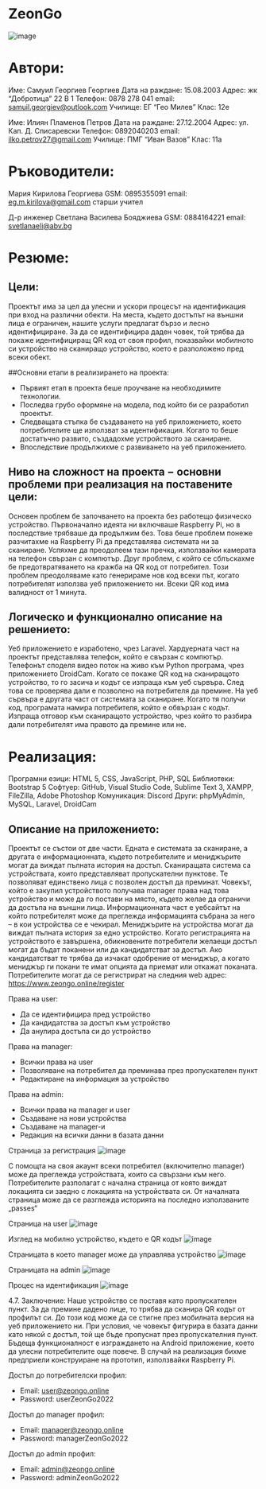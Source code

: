 # ZeonGo
![image](https://user-images.githubusercontent.com/71490066/202901422-2bef459e-1e9e-4d90-be81-9448e335ed9e.png)

# Автори:
Име: Самуил Георгиев Георгиев
Дата на раждане: 15.08.2003
Адрес: жк “Добротица” 22 В 1
Телефон: 0878 278 041
email: samuil.georgiev@outlook.com
Училище: ЕГ “Гео Милев”
Клас: 12е

Име: Илиян Пламенов Петров
Дата на раждане: 27.12.2004
Адрес: ул. Кап. Д. Списаревски
Телефон: 0892040203
email: ilko.petrov27@gmail.com
Училище: ПМГ “Иван Вазов”
Клас: 11а

# Ръководители: 
Мария Кирилова Георгиева
GSM: 0895355091
email: eg.m.kirilova@gmail.com
старши учител

Д-р инженер Светлана Василева Бояджиева
GSM: 0884164221
email: svetlanaeli@abv.bg

# Резюме: 
## Цели:
Проектът има за цел да улесни и ускори процесът на идентификация при вход на различни обекти. На места, където достъпът на външни лица е ограничен, нашите услуги предлагат бързо и лесно идентифициране. 
За да се идентифицира даден човек, той трябва да покаже идентифициращ QR код от своя профил, показвайки мобилното си устройство на сканиращо устройство, което е разположено пред всеки обект. 

##Основни етапи в реализирането на проекта:
- Първият етап в проекта беше проучване на необходимите технологии.
- Последва грубо оформяне на модела, под който би се разработил проектът.
- Следващата стъпка бе създаването на уеб приложението, което потребителите ще използват за идентификация. Когато то беше достатъчно развито, създадохме устройството за сканиране.
- Впоследствие продължихме с развиването на уеб приложението.	

## Ниво на сложност на проекта − основни проблеми при реализация на поставените цели:	
Основен проблем бе започването на проекта без работещо физическо устройство. Първоначално идеята ни включваше Raspberry Pi, но в последствие трябваше да продължим без. Това беше проблем понеже разчитахме на Raspberry Pi да представлява системата ни за сканиране. Успяхме да преодолеем тази пречка, използвайки камерата на телефон свързан с компютър.
Друг проблем, с който се сблъскахме бе предотвратяването на кражба на QR код от потребител. Този проблем преодоляваме като генерираме нов код всеки път, когато потребителят използва уеб приложението ни. Всеки QR код има валидност от 1 минута.

## Логическо и функционално описание на решението: 
Уеб приложението е изработено, чрез Laravel. 
Хардуерната част на проектът представлява телефон, който е свързан с компютър. Телефонът споделя видео поток на живо към Python програма, чрез приложението DroidCam. Когато се покаже QR код на сканиращото устройство,  то го засича и кодът се изпраща към уеб сървъра. След това се проверява дали е позволено на потребителя да премине.
На уеб сървъра е другата част от системата за сканиране. Когато тя получи код, програмата намира потребителя, който е обвързан с кодът.  Изпраща отговор към сканиращото устройство, чрез който то разбира дали потребителят има правото да премине или не. 

# Реализация:
Програмни езици: HTML 5, CSS, JavaScript, PHP, SQL
Библиотеки: Bootstrap 5
Софтуер: GitHub, Visual Studio Code, Sublime Text 3, XAMPP, FileZilla, Adobe Photoshop
Комуникация: Discord
Други: phpMyAdmin, MySQL, Laravel, DroidCam

## Описание на приложението: 
Проектът се състои от две части. Едната е системата за сканиране, а другата е информационната, където потребителите и мениджърите могат да виждат пълната история на достъп.
Сканиращата система са устройствата, които представляват пропускателни пунктове. Те позволяват единствено лица с позволен достъп да преминат. Човекът, който е закупил устройството получава manager права над това устройство и може да го постави на място, където желае да ограничи да достъпа на външни лица.
Информационната част е уебсайтът на който потребителят може да преглежда информацията събрана за него – в кои устройства се е чекирал. Мениджърите на устройства могат да виждат пълната история за едно устройство.
Когато регистрацията на устройството е завършена, обикновените потребители желаещи достъп могат да бъдат поканени или да кандидатстват за достъп. Ако кандидатстват те трябва да изчакат одобрение  от мениджър, а когато мениджър ги покани те имат опцията да приемат или откажат поканата.
Потребителите могат да се регистрират на следния web адрес: https://www.zeongo.online/register

Права на user:
-	Да се идентифицира пред устройство
-	Да кандидатства за достъп към устройство
-	Да анулира достъпа си до устройство

Права на manager:
-	Всички права на user
-	Позволяване на потребител да преминава през пропускателен пункт
-	Редактиране на информация за устройство

Права на admin:
-	Всички права на manager и user
-	Създаване на нови устройства
-	Създаване на manager-и
-	Редакция на всички данни в базата данни

Страница за регистрация
![image](https://user-images.githubusercontent.com/71490066/202901451-19c32490-a2d0-4b81-8e74-167d2254a505.png)

С помощта на своя акаунт всеки потребител (включително manager) може да преглежда устройствата, които са свързани към него. Потребителите разполагат с начална страница от която виждат локацията си заедно с локацията на устройствата си. От началната страница може да се разглежда историята на последно използваните „passes“
 
Страница на user
![image](https://user-images.githubusercontent.com/71490066/202901482-6b540c01-21eb-4858-bd04-caa263dbaefc.png)
 
Изглед на мобилно устройство, където е QR кодът
![image](https://user-images.githubusercontent.com/71490066/202901497-1b6c09d6-4796-4cd1-a039-e721da9a73b3.png)
 
Страницата в което manager може да управлява устройство
![image](https://user-images.githubusercontent.com/71490066/202901509-da6961d4-d837-4bed-81a0-14f0fb0f640e.png)

Страницата на admin
![image](https://user-images.githubusercontent.com/71490066/202901517-e7cd8c1e-1ce2-47d3-99ab-b12c55d2c093.png)
 
Процес на идентификация
![image](https://user-images.githubusercontent.com/71490066/202901523-9b19a476-fd4f-493b-85da-7a789c8df146.png)

4.7. Заключение: 
	Наше устройство се поставя като пропускателен пункт. За да премине дадено лице, то трябва да сканира QR кодът от профилът си. До този код може да се стигне през мобилната версия на уеб приложението ни. При условия, че човекът фигурира в базата данни като някой с достъп, той ще бъде пропуснат през пропускателния пункт.
	Бъдеща функционалност е изграждането на Android приложение, което да улесни потребителите още повече.
	В случай на реализация бихме предприели конструиране на прототип, използвайки Raspberry Pi.

Достъп до потребителски профил:
- Email: user@zeongo.online
- Password: userZeonGo2022

Достъп до manager профил:
- Email: manager@zeongo.online
- Password: managerZeonGo2022

Достъп до admin профил:
- Email: admin@zeongo.online
- Password: adminZeonGo2022
